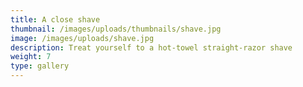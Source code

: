 ```yaml
---
title: A close shave
thumbnail: /images/uploads/thumbnails/shave.jpg
image: /images/uploads/shave.jpg
description: Treat yourself to a hot-towel straight-razor shave
weight: 7
type: gallery
---
```



